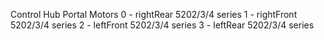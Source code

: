 Control Hub Portal
    Motors
        0 - rightRear 5202/3/4 series
        1 - rightFront 5202/3/4 series
        2 - leftFront 5202/3/4 series
        3 - leftRear 5202/3/4 series